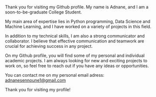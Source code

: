 Thank you for visiting my Github profile. My name is Adnane, and I am a soon-to-be-graduate College Student.

My main area of expertise lies in Python programming, Data Science and Machine Learning, and I have worked on a variety of projects in this field.

In addition to my technical skills, I am also a strong communicator and collaborator. I believe that effective communication and teamwork are crucial for achieving success in any project.

On my Github profile, you will find some of my personal and individual academic projects. I am always looking for new and exciting projects to work on, so feel free to reach out if you have any ideas or opportunities.

You can contact me on my personal email adress: adnanesennoune1@gmail.com

Thank you for visiting my profile!

